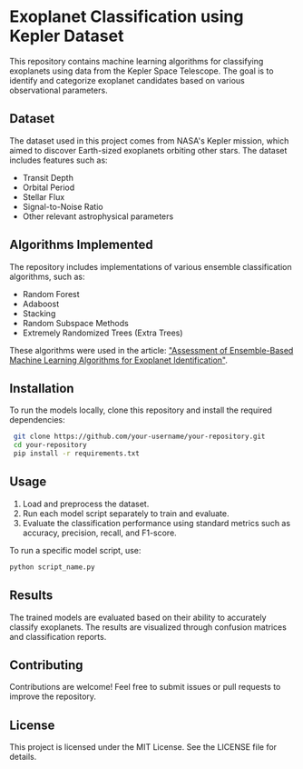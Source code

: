 # Exoplanet Classification using Kepler Dataset

This repository contains machine learning algorithms for classifying exoplanets using data from the Kepler Space Telescope. The goal is to identify and categorize exoplanet candidates based on various observational parameters.

## Dataset

The dataset used in this project comes from NASA's Kepler mission, which aimed to discover Earth-sized exoplanets orbiting other stars. The dataset includes features such as:

- Transit Depth
- Orbital Period
- Stellar Flux
- Signal-to-Noise Ratio
- Other relevant astrophysical parameters

## Algorithms Implemented

The repository includes implementations of various ensemble classification algorithms, such as:

- Random Forest
- Adaboost
- Stacking
- Random Subspace Methods
- Extremely Randomized Trees (Extra Trees)

These algorithms were used in the article: ["Assessment of Ensemble-Based Machine Learning Algorithms for Exoplanet Identification"](https://www.mdpi.com/2079-9292/13/19/3950).

## Installation

To run the models locally, clone this repository and install the required dependencies:

```bash
 git clone https://github.com/your-username/your-repository.git
 cd your-repository
 pip install -r requirements.txt
```

## Usage

1. Load and preprocess the dataset.
2. Run each model script separately to train and evaluate.
3. Evaluate the classification performance using standard metrics such as accuracy, precision, recall, and F1-score.

To run a specific model script, use:

```bash
python script_name.py
```

## Results

The trained models are evaluated based on their ability to accurately classify exoplanets. The results are visualized through confusion matrices and classification reports.

## Contributing

Contributions are welcome! Feel free to submit issues or pull requests to improve the repository.

## License

This project is licensed under the MIT License. See the LICENSE file for details.

